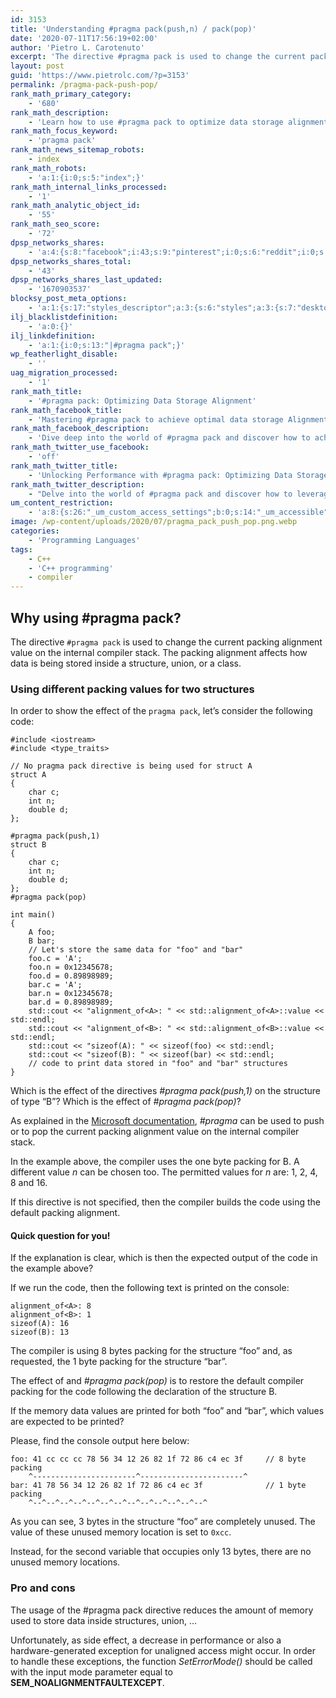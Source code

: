 ```yaml
---
id: 3153
title: 'Understanding #pragma pack(push,n) / pack(pop)'
date: '2020-07-11T17:56:19+02:00'
author: 'Pietro L. Carotenuto'
excerpt: 'The directive #pragma pack is used to change the current packing alignment value on the internal compiler stack and  how data is stored inside a structure.'
layout: post
guid: 'https://www.pietrolc.com/?p=3153'
permalink: /pragma-pack-push-pop/
rank_math_primary_category:
    - '680'
rank_math_description:
    - 'Learn how to use #pragma pack to optimize data storage alignment in C/C++ structures.  Let''s check pros &amp; cons.'
rank_math_focus_keyword:
    - 'pragma pack'
rank_math_news_sitemap_robots:
    - index
rank_math_robots:
    - 'a:1:{i:0;s:5:"index";}'
rank_math_internal_links_processed:
    - '1'
rank_math_analytic_object_id:
    - '55'
rank_math_seo_score:
    - '72'
dpsp_networks_shares:
    - 'a:4:{s:8:"facebook";i:43;s:9:"pinterest";i:0;s:6:"reddit";i:0;s:7:"twitter";i:0;}'
dpsp_networks_shares_total:
    - '43'
dpsp_networks_shares_last_updated:
    - '1670903537'
blocksy_post_meta_options:
    - 'a:1:{s:17:"styles_descriptor";a:3:{s:6:"styles";a:3:{s:7:"desktop";s:0:"";s:6:"tablet";s:0:"";s:6:"mobile";s:0:"";}s:12:"google_fonts";a:0:{}s:7:"version";i:6;}}'
ilj_blacklistdefinition:
    - 'a:0:{}'
ilj_linkdefinition:
    - 'a:1:{i:0;s:13:"|#pragma pack";}'
wp_featherlight_disable:
    - ''
uag_migration_processed:
    - '1'
rank_math_title:
    - '#pragma pack: Optimizing Data Storage Alignment'
rank_math_facebook_title:
    - 'Mastering #pragma pack to achieve optimal data storage Alignment'
rank_math_facebook_description:
    - 'Dive deep into the world of #pragma pack and discover how to achieve maximum performance through precise data storage alignment in C/C++ structures. This technical blog post is a must-read for professionals seeking to optimize their code and enhance overall efficiency. #pragma pack your knowledge and take control of data storage alignment today.'
rank_math_twitter_use_facebook:
    - 'off'
rank_math_twitter_title:
    - 'Unlocking Performance with #pragma pack: Optimizing Data Storage Alignment'
rank_math_twitter_description:
    - "Delve into the world of #pragma pack and discover how to leverage this powerful tool to optimize data storage alignment for improved performance in C/C++ structures. Gain insights into the benefits of proper packing and learn how to fine-tune your code for maximum efficiency. Boost your C/C++ programming skills now!\n\nLanguage: UK English"
um_content_restriction:
    - 'a:8:{s:26:"_um_custom_access_settings";b:0;s:14:"_um_accessible";i:0;s:28:"_um_access_hide_from_queries";b:0;s:19:"_um_noaccess_action";i:0;s:30:"_um_restrict_by_custom_message";i:0;s:27:"_um_restrict_custom_message";s:0:"";s:19:"_um_access_redirect";i:0;s:23:"_um_access_redirect_url";s:0:"";}'
image: /wp-content/uploads/2020/07/pragma_pack_push_pop.png.webp
categories:
    - 'Programming Languages'
tags:
    - C++
    - 'C++ programming'
    - compiler
---
```


## Why using #pragma pack?

The directive `#pragma pack` is used to change the current packing alignment value on the internal compiler stack. The packing alignment affects how data is being stored inside a structure, union, or a class.

### Using different packing values for two structures

In order to show the effect of the `pragma pack`, let’s consider the following code:

```
#include <iostream>
#include <type_traits>

// No pragma pack directive is being used for struct A
struct A
{
    char c;
    int n;
    double d;
};

#pragma pack(push,1)
struct B
{
    char c;
    int n;
    double d;
};
#pragma pack(pop)

int main()
{
    A foo;
    B bar;
    // Let's store the same data for "foo" and "bar"
    foo.c = 'A';
    foo.n = 0x12345678;
    foo.d = 0.89898989;
    bar.c = 'A';
    bar.n = 0x12345678;
    bar.d = 0.89898989;
    std::cout << "alignment_of<A>: " << std::alignment_of<A>::value << std::endl;
    std::cout << "alignment_of<B>: " << std::alignment_of<B>::value << std::endl;
    std::cout << "sizeof(A): " << sizeof(foo) << std::endl;
    std::cout << "sizeof(B): " << sizeof(bar) << std::endl;
    // code to print data stored in "foo" and "bar" structures
}
```

Which is the effect of the directives *\#pragma pack(push,1)* on the structure of type “B”? Which is the effect of *\#pragma pack(pop)*?

As explained in the [Microsoft documentation](https://docs.microsoft.com/en-us/cpp/preprocessor/pack?view=vs-2019), *\#pragma* can be used to push or to pop the current packing alignment value on the internal compiler stack.

In the example above, the compiler uses the one byte packing for B. A different value *n* can be chosen too. The permitted values for *n* are: 1, 2, 4, 8 and 16.

If this directive is not specified, then the compiler builds the code using the default packing alignment.

#### Quick question for you!

If the explanation is clear, which is then the expected output of the code in the example above?

If we run the code, then the following text is printed on the console:

```
alignment_of<A>: 8
alignment_of<B>: 1
sizeof(A): 16
sizeof(B): 13
```

The compiler is using 8 bytes packing for the structure “foo” and, as requested, the 1 byte packing for the structure “bar”.

The effect of and *\#pragma pack(pop)* is to restore the default compiler packing for the code following the declaration of the structure B.

If the memory data values are printed for both “foo” and “bar”, which values are expected to be printed?

Please, find the console output here below:

```
foo: 41 cc cc cc 78 56 34 12 26 82 1f 72 86 c4 ec 3f     // 8 byte packing
    ^-----------------------^-----------------------^
bar: 41 78 56 34 12 26 82 1f 72 86 c4 ec 3f              // 1 byte packing
    ^--^--^--^--^--^--^--^--^--^--^--^--^--^
```

As you can see, 3 bytes in the structure “foo” are completely unused. The value of these unused memory location is set to `0xcc`.

Instead, for the second variable that occupies only 13 bytes, there are no unused memory locations.

### Pro and cons

The usage of the #pragma pack directive reduces the amount of memory used to store data inside structures, union, …

Unfortunately, as side effect, a decrease in performance or also a hardware-generated exception for unaligned access might occur. In order to handle these exceptions, the function *SetErrorMode()* should be called with the input mode parameter equal to **SEM\_NOALIGNMENTFAULTEXCEPT**.